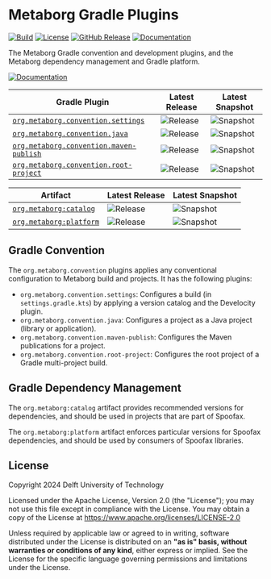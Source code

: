 # Metaborg Gradle Plugins
[![Build][github-badge:build]][github:build]
[![License][license-badge]][license]
[![GitHub Release][github-badge:release]][github:release]
[![Documentation][documentation-badge]][documentation]

The Metaborg Gradle convention and development plugins, and the Metaborg dependency management and Gradle platform.

[![Documentation][documentation-button]][documentation]

| Gradle Plugin                                                           | Latest Release                                     | Latest Snapshot                                      |
|-------------------------------------------------------------------------|----------------------------------------------------|------------------------------------------------------|
| [`org.metaborg.convention.settings`][mvn:convention.settings]           | ![Release][mvn-rel-badge:convention.settings]      | ![Snapshot][mvn-snap-badge:convention.settings]      |
| [`org.metaborg.convention.java`][mvn:convention.java]                   | ![Release][mvn-rel-badge:convention.java]          | ![Snapshot][mvn-snap-badge:convention.java]          |
| [`org.metaborg.convention.maven-publish`][mvn:convention.maven-publish] | ![Release][mvn-rel-badge:convention.maven-publish] | ![Snapshot][mvn-snap-badge:convention.maven-publish] |
| [`org.metaborg.convention.root-project`][mvn:convention.root-project]   | ![Release][mvn-rel-badge:convention.root-project]  | ![Snapshot][mvn-snap-badge:convention.root-project]  |

| Artifact                                                                | Latest Release                                     | Latest Snapshot                                      |
|-------------------------------------------------------------------------|----------------------------------------------------|------------------------------------------------------|
| [`org.metaborg:catalog`][mvn:catalog]                                   | ![Release][mvn-rel-badge:catalog]                  | ![Snapshot][mvn-snap-badge:catalog]                  |
| [`org.metaborg:platform`][mvn:platform]                                 | ![Release][mvn-rel-badge:platform]                 | ![Snapshot][mvn-snap-badge:platform]                 |
 

## Gradle Convention
The `org.metaborg.convention` plugins applies any conventional configuration to Metaborg build and projects. It has the following plugins:

- `org.metaborg.convention.settings`: Configures a build (in `settings.gradle.kts`) by applying a version catalog and the Develocity plugin.
- `org.metaborg.convention.java`: Configures a project as a Java project (library or application).
- `org.metaborg.convention.maven-publish`: Configures the Maven publications for a project.
- `org.metaborg.convention.root-project`: Configures the root project of a Gradle multi-project build.


## Gradle Dependency Management
The `org.metaborg:catalog` artifact provides recommended versions for dependencies, and should be used in projects that are part of Spoofax.

The `org.metaborg:platform` artifact enforces particular versions for Spoofax dependencies, and should be used by consumers of Spoofax libraries.


## License
Copyright 2024 Delft University of Technology

Licensed under the Apache License, Version 2.0 (the "License"); you may not use this file except in compliance with the License. You may obtain a copy of the License at <https://www.apache.org/licenses/LICENSE-2.0>

Unless required by applicable law or agreed to in writing, software distributed under the License is distributed on an **"as is" basis, without warranties or conditions of any kind**, either express or implied. See the License for the specific language governing permissions and limitations under the License.



[github-badge:build]: https://img.shields.io/github/actions/workflow/status/metaborg/metaborg-gradle/build.yaml
[github:build]: https://github.com/metaborg/metaborg-gradle/actions
[license-badge]: https://img.shields.io/github/license/metaborg/metaborg-gradle
[license]: https://github.com/metaborg/metaborg-gradle/blob/main/LICENSE
[github-badge:release]: https://img.shields.io/github/v/release/metaborg/metaborg-gradle?display_name=release
[github:release]: https://github.com/metaborg/metaborg-gradle/releases
[documentation-badge]: https://img.shields.io/badge/docs-latest-brightgreen
[documentation]: https://spoofax.dev/metaborg-gradle/
[documentation-button]: https://img.shields.io/badge/Documentation-blue?style=for-the-badge&logo=googledocs&logoColor=white

[mvn:convention.settings]:                  https://artifacts.metaborg.org/#nexus-search;gav~org.metaborg.convention.settings~org.metaborg.convention.settings.gradle.plugin~~~
[mvn:convention.java]:                      https://artifacts.metaborg.org/#nexus-search;gav~org.metaborg.convention.java~org.metaborg.convention.java.gradle.plugin~~~
[mvn:convention.maven-publish]:             https://artifacts.metaborg.org/#nexus-search;gav~org.metaborg.convention.maven-publish~org.metaborg.convention.maven-publish.gradle.plugin~~~
[mvn:convention.root-project]:              https://artifacts.metaborg.org/#nexus-search;gav~org.metaborg.convention.root-project~org.metaborg.convention.root-project.gradle.plugin~~~
[mvn:catalog]:                              https://artifacts.metaborg.org/#nexus-search;gav~org.metaborg~catalog~~~
[mvn:platform]:                             https://artifacts.metaborg.org/#nexus-search;gav~org.metaborg~platform~~~

[mvn-rel-badge:convention.settings]:        https://img.shields.io/nexus/r/org.metaborg.convention.settings/org.metaborg.convention.settings.gradle.plugin?server=https%3A%2F%2Fartifacts.metaborg.org&label=%20
[mvn-rel-badge:convention.java]:            https://img.shields.io/nexus/r/org.metaborg.convention.java/org.metaborg.convention.java.gradle.plugin?server=https%3A%2F%2Fartifacts.metaborg.org&label=%20
[mvn-rel-badge:convention.maven-publish]:   https://img.shields.io/nexus/r/org.metaborg.convention.maven-publish/org.metaborg.convention.maven-publish.gradle.plugin?server=https%3A%2F%2Fartifacts.metaborg.org&label=%20
[mvn-rel-badge:convention.root-project]:    https://img.shields.io/nexus/r/org.metaborg.convention.root-project/org.metaborg.convention.root-project.gradle.plugin?server=https%3A%2F%2Fartifacts.metaborg.org&label=%20
[mvn-rel-badge:catalog]:                    https://img.shields.io/nexus/r/org.metaborg/catalog?server=https%3A%2F%2Fartifacts.metaborg.org&label=%20
[mvn-rel-badge:platform]:                   https://img.shields.io/nexus/r/org.metaborg/platform?server=https%3A%2F%2Fartifacts.metaborg.org&label=%20

[mvn-snap-badge:convention.settings]:       https://img.shields.io/nexus/s/org.metaborg.convention.settings/org.metaborg.convention.settings.gradle.plugin?server=https%3A%2F%2Fartifacts.metaborg.org&label=%20
[mvn-snap-badge:convention.java]:           https://img.shields.io/nexus/s/org.metaborg.convention.java/org.metaborg.convention.java.gradle.plugin?server=https%3A%2F%2Fartifacts.metaborg.org&label=%20
[mvn-snap-badge:convention.maven-publish]:  https://img.shields.io/nexus/s/org.metaborg.convention.maven-publish/org.metaborg.convention.maven-publish.gradle.plugin?server=https%3A%2F%2Fartifacts.metaborg.org&label=%20
[mvn-snap-badge:convention.root-project]:   https://img.shields.io/nexus/s/org.metaborg.convention.root-project/org.metaborg.convention.root-project.gradle.plugin?server=https%3A%2F%2Fartifacts.metaborg.org&label=%20
[mvn-snap-badge:catalog]:                   https://img.shields.io/nexus/s/org.metaborg/catalog?server=https%3A%2F%2Fartifacts.metaborg.org&label=%20
[mvn-snap-badge:platform]:                  https://img.shields.io/nexus/s/org.metaborg/platform?server=https%3A%2F%2Fartifacts.metaborg.org&label=%20
